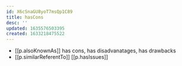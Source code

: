 ```yaml
---
id: X6cSnaGU8yoT7msQp1C89
title: hasCons
desc: ''
updated: 1635576503395
created: 1633218475522
---
```


- [[p.alsoKnownAs]] has cons, has disadvanatages, has drawbacks
- [[p.similarReferentTo]] [[p.hasIssues]]

